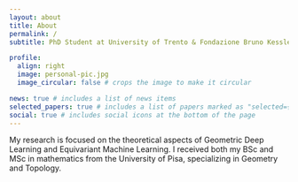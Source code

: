 ```yaml
---
layout: about
title: About
permalink: /
subtitle: PhD Student at University of Trento & Fondazione Bruno Kessler

profile:
  align: right
  image: personal-pic.jpg
  image_circular: false # crops the image to make it circular

news: true # includes a list of news items
selected_papers: true # includes a list of papers marked as "selected={true}"
social: true # includes social icons at the bottom of the page
---
```


My research is focused on the theoretical aspects of Geometric Deep Learning and Equivariant Machine Learning. I received both my BSc and MSc in mathematics from the University of Pisa, specializing in Geometry and Topology.
